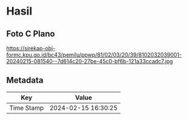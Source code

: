 # Hasil

## Foto C Plano

https://sirekap-obj-formc.kpu.go.id/bc43/pemilu/ppwp/81/02/03/20/39/8102032039001-20240215-081540--7d614c20-27be-45c0-bf6b-121a33ccadc7.jpg


## Metadata

| Key        | Value               |
| ---------- | ------------------- |
| Time Stamp | 2024-02-15 16:30:25 |




